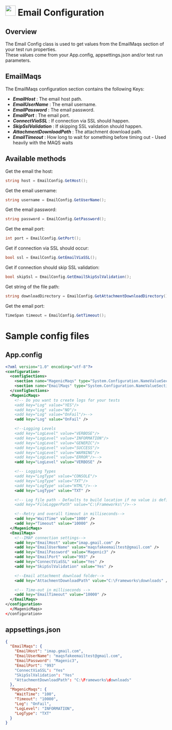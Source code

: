 # <img src="resources/maqslogo.ico" height="32" width="32"> Email Configuration

## Overview
The Email Config class is used to get values from the EmailMaqs section of your test run properties.
<br>These values come from your App.config, appsettings.json and/or test run parameters.

## EmailMaqs
The EmailMaqs configuration section contains the following Keys:

* ***EmailHost*** : The email host path.
* ***EmailUserName*** : The email username.
* ***EmailPassword*** : The email password.
* ***EmailPort*** : The email port.
* ***ConnectViaSSL*** : If connection via SSL should happen.
* ***SkipSslValidation*** : If skipping SSL validation should happen.
* ***AttachmentDownloadPath*** : The attachment download path.
* ***EmailTimeout*** : How long to wait for something before timing out - Used heavily with the MAQS waits

## Available methods
Get the email the host:
```csharp
string host = EmailConfig.GetHost();
```

Get the email username:
```csharp
string username = EmailConfig.GetUserName();
```

Get the email password:
```csharp
string password = EmailConfig.GetPassword();
```

Get the email port:
```csharp
int port = EmailConfig.GetPort();
```

Get if connection via SSL should occur:
```csharp
bool ssl = EmailConfig.GetEmailViaSSL();
```

Get if connection should skip SSL validation:
```csharp
bool skipSsl = EmailConfig.GetEmailSkipSslValidation();
```

Get string of the file path:
```csharp
string downloadDirectory = EmailConfig.GetAttachmentDownloadDirectory();
```

Get the email port:
```csharp
TimeSpan timeout = EmailConfig.GetTimeout();
```

# Sample config files
## App.config
```xml
<?xml version="1.0" encoding="utf-8"?>
<configuration>
  <configSections>
    <section name="MagenicMaqs" type="System.Configuration.NameValueSectionHandler" />
    <section name="EmailMaqs" type="System.Configuration.NameValueSectionHandler" />
  </configSections>
  <MagenicMaqs>
    <!-- Do you want to create logs for your tests
    <add key="Log" value="YES"/>
    <add key="Log" value="NO"/>
    <add key="Log" value="OnFail"/>-->
    <add key="Log" value="OnFail" />

    <!--Logging Levels
    <add key="LogLevel" value="VERBOSE"/>
    <add key="LogLevel" value="INFORMATION"/>
    <add key="LogLevel" value="GENERIC"/>
    <add key="LogLevel" value="SUCCESS"/>
    <add key="LogLevel" value="WARNING"/>
    <add key="LogLevel" value="ERROR"/>-->
    <add key="LogLevel" value="VERBOSE" />

    <!-- Logging Types
    <add key="LogType" value="CONSOLE"/>
    <add key="LogType" value="TXT"/>
    <add key="LogType" value="HTML"/>-->
    <add key="LogType" value="TXT" />

    <!-- Log file path - Defaults to build location if no value is defined
    <add key="FileLoggerPath" value="C:\Frameworks\"/>-->

    <!--Retry and overall timeout in milliseconds-->
    <add key="WaitTime" value="1000" />
    <add key="Timeout" value="10000" />
  </MagenicMaqs>
  <EmailMaqs>
    <!--IMAP connection settings-->
    <add key="EmailHost" value="imap.gmail.com" />
    <add key="EmailUserName" value="maqsfakeemailtest@gmail.com" />
    <add key="EmailPassword" value="Magenic3" />
    <add key="EmailPort" value="993" />
    <add key="ConnectViaSSL" value="Yes" />
    <add key="SkipSslValidation" value="Yes" />

    <!--Email attachment download folder-->
    <add key="AttachmentDownloadPath" value="C:\Frameworks\downloads" />

    <!-- Time-out in milliseconds -->
    <add key="EmailTimeout" value="10000" />
  </EmailMaqs>
</configuration>
  </MagenicMaqs>
</configuration>

```
## appsettings.json
```json
{
  "EmailMaqs": {
    "EmailHost": "imap.gmail.com",
    "EmailUserName": "maqsfakeemailtest@gmail.com",
    "EmailPassword": "Magenic3",
    "EmailPort": "993"
    "ConnectViaSSL": "Yes"
    "SkipSslValidation": "Yes"
    "AttachmentDownloadPath": "C:\Frameworks\downloads"
  },
  "MagenicMaqs": {
    "WaitTime": "100",
    "Timeout": "10000",
    "Log": "OnFail",
    "LogLevel": "INFORMATION",
    "LogType": "TXT"
  }
}
```